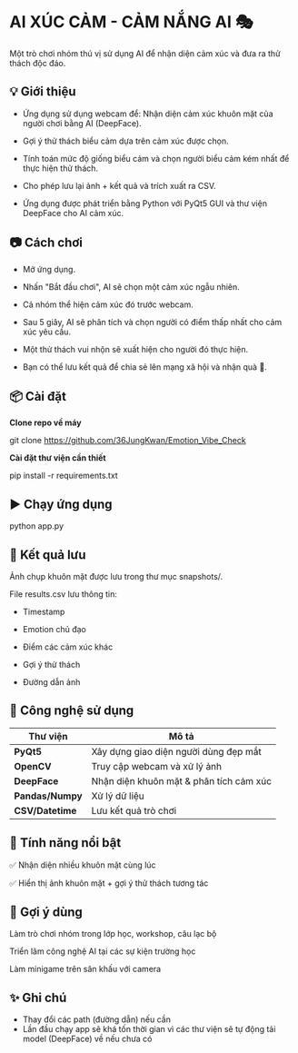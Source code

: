 # AI XÚC CẢM - CẢM NẮNG AI 🎭
Một trò chơi nhóm thú vị sử dụng AI để nhận diện cảm xúc và đưa ra thử thách độc đáo.

## 💡 Giới thiệu
- Ứng dụng sử dụng webcam để: Nhận diện cảm xúc khuôn mặt của người chơi bằng AI (DeepFace).

- Gợi ý thử thách biểu cảm dựa trên cảm xúc được chọn.

- Tính toán mức độ giống biểu cảm và chọn người biểu cảm kém nhất để thực hiện thử thách.

- Cho phép lưu lại ảnh + kết quả và trích xuất ra CSV.

- Ứng dụng được phát triển bằng Python với PyQt5 GUI và thư viện DeepFace cho AI cảm xúc.

## 📷 Cách chơi
- Mở ứng dụng.

- Nhấn "Bắt đầu chơi", AI sẽ chọn một cảm xúc ngẫu nhiên.

- Cả nhóm thể hiện cảm xúc đó trước webcam.

- Sau 5 giây, AI sẽ phân tích và chọn người có điểm thấp nhất cho cảm xúc yêu cầu.

- Một thử thách vui nhộn sẽ xuất hiện cho người đó thực hiện.

- Bạn có thể lưu kết quả để chia sẻ lên mạng xã hội và nhận quà 🎁.

## 📦 Cài đặt

**Clone repo về máy**

git clone https://github.com/36JungKwan/Emotion_Vibe_Check

**Cài đặt thư viện cần thiết**

pip install -r requirements.txt

## ▶️ Chạy ứng dụng

python app.py

## 📁 Kết quả lưu
Ảnh chụp khuôn mặt được lưu trong thư mục snapshots/.

File results.csv lưu thông tin:

- Timestamp

- Emotion chủ đạo

- Điểm các cảm xúc khác

- Gợi ý thử thách

- Đường dẫn ảnh

## 🧠 Công nghệ sử dụng
| Thư viện         | Mô tả                                   |
| ---------------- | --------------------------------------- |
| **PyQt5**        | Xây dựng giao diện người dùng đẹp mắt   |
| **OpenCV**       | Truy cập webcam và xử lý ảnh            |
| **DeepFace**     | Nhận diện khuôn mặt & phân tích cảm xúc |
| **Pandas/Numpy** | Xử lý dữ liệu                           |
| **CSV/Datetime** | Lưu kết quả trò chơi                    |


## 💚 Tính năng nổi bật
✅ Nhận diện nhiều khuôn mặt cùng lúc

✅ Hiển thị ảnh khuôn mặt + gợi ý thử thách tương tác

## 📸 Gợi ý dùng
Làm trò chơi nhóm trong lớp học, workshop, câu lạc bộ

Triển lãm công nghệ AI tại các sự kiện trường học

Làm minigame trên sân khấu với camera

## ✨ Ghi chú
- Thay đổi các path (đường dẫn) nếu cần
- Lần đầu chạy app sẽ khá tốn thời gian vì các thư viện sẽ tự động tải model (DeepFace) về nếu chưa có
